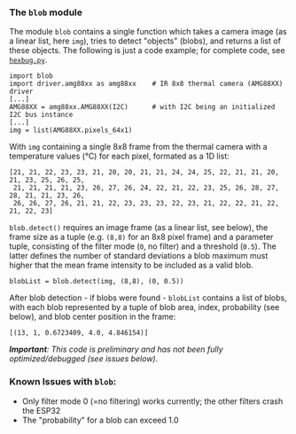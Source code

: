 ### The `blob` module

The module `blob` contains a single function which takes a camera image (as a linear list, here `img`), tries to detect "objects" (blobs), and returns a list of these objects. The following is just a code example; for complete code, see [`hexbug.py`](https://github.com/teuler/robotling/blob/master/code/robotling/hexbug.py).
   ```
   import blob
   import driver.amg88xx as amg88xx    # IR 8x8 thermal camera (AMG88XX) driver
   [...]
   AMG88XX = amg88xx.AMG88XX(I2C)      # with I2C being an initialized I2C bus instance
   [...]
   img = list(AMG88XX.pixels_64x1)
   ```
With `img` containing a single 8x8 frame from the thermal camera with a temperature values (°C) for each pixel, formated as a 1D list:
   ```
   [21, 21, 22, 23, 23, 21, 20, 20, 21, 21, 24, 24, 25, 22, 21, 21, 20, 21, 23, 25, 26, 25, 
    21, 21, 21, 21, 23, 26, 27, 26, 24, 22, 21, 22, 23, 25, 26, 28, 27, 28, 21, 21, 23, 26, 
    26, 26, 27, 26, 21, 21, 22, 23, 23, 23, 22, 23, 21, 22, 22, 21, 22, 21, 22, 23]
   ```
   
`blob.detect()` requires an image frame (as a linear list, see below), the frame size as a tuple (e.g. `(8,8)` for an 8x8 pixel frame) and a parameter tuple, consisting of the filter mode (`0`, no filter) and a threshold (`0.5`). The latter defines the number of standard deviations a blob maximum must higher that the mean frame intensity to be included as a valid blob.     
   ```
   blobList = blob.detect(img, (8,8), (0, 0.5))
   ```
After blob detection - if blobs were found - `blobList` contains a list of blobs, with each blob represented by a tuple of blob area, index, probability (see below), and blob center position in the frame:   
   ```
   [(13, 1, 0.6723409, 4.0, 4.846154)]
   ``` 

_**Important**: This code is preliminary and has not been fully optimized/debugged (see issues below)._

### Known Issues with `blob`:

- Only filter mode 0 (=no filtering) works currently; the other filters crash the ESP32
- The "probability" for a blob can exceed 1.0
